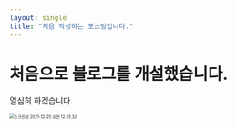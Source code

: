 ```yaml
---
layout: single
title: "처음 작성하는 포스팅입니다."
---
```


# 처음으로 블로그를 개설했습니다.

열심히 하겠습니다.

<img src="/Users/js/Documents/github-blog/JS0303.github.io/images/2022-02-06-first/스크린샷 2021-12-25 오전 12.25.32.png" alt="스크린샷 2021-12-25 오전 12.25.32" style="zoom:50%;" />
